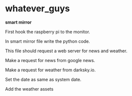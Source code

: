 # whatever_guys
**smart mirror**

First hook the raspberry pi to the monitor.

In smart mirror file write the python code.

This file should request a web server for news and weather.

Make a request for news from google news.

Make a request for weather from darksky.io.

Set the date as same as system date.

Add the weather assets 
